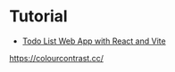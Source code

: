 # Tutorial

- [Todo List Web App with React and Vite](https://www.youtube.com/playlist?list=PLC7vCROcTjKwxvL_NtjsKozAJaUmiomIC)

https://colourcontrast.cc/